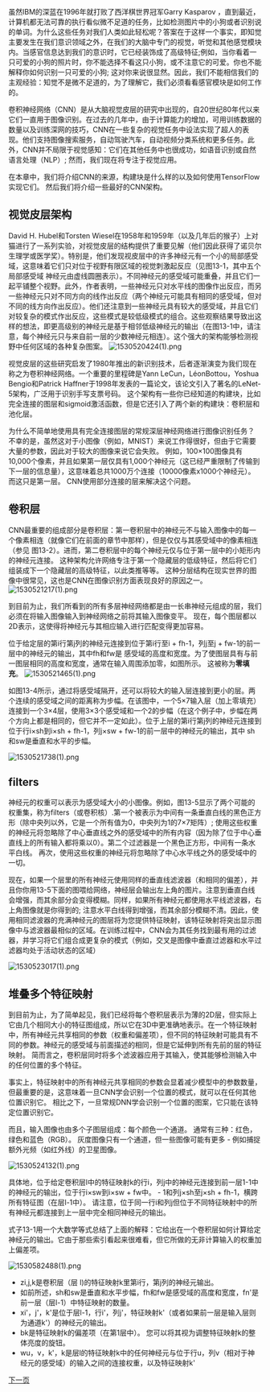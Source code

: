 

虽然IBM的深蓝在1996年就打败了西洋棋世界冠军Garry Kasparov ，直到最近，计算机都无法可靠的执行看似微不足道的任务，比如检测图片中的小狗或者识别说的单词。为什么这些任务对我们人类如此轻松呢？答案在于这样一个事实，即知觉主要发生在我们意识领域之外，在我们的大脑中专门的视觉，听觉和其他感觉模块内。当感官信息达到我们的意识时，它已经装饰成了高级特征;例如，当你看着一只可爱的小狗的照片时，你不能选择不看这只小狗，或不注意它的可爱。你也不能解释你如何识别一只可爱的小狗; 这对你来说很显然。因此，我们不能相信我们的主观经验：知觉不是微不足道的，为了理解它，我们必须看看感官模块是如何工作的。

卷积神经网络（CNN）是从大脑视觉皮层的研究中出现的，自20世纪80年代以来它们一直用于图像识别。在过去的几年中，由于计算能力的增加，可用训练数据的数量以及训练深网的技巧，CNN在一些复杂的视觉任务中设法实现了超人的表现。他们支持图像搜索服务，自动驾驶汽车，自动视频分类系统和更多任务。此外，CNN并不局限于视觉感知：它们在其他任务中也很成功，如语音识别或自然语言处理（NLP）; 然而，我们现在将专注于视觉应用。

在本章中，我们将介绍CNN的来源，构建块是什么样的以及如何使用TensorFlow实现它们。 然后我们将介绍一些最好的CNN架构。

## 视觉皮层架构

David H. Hubel和Torsten Wiesel在1958年和1959年（以及几年后的猴子）上对猫进行了一系列实验，对视觉皮层的结构提供了重要见解（他们因此获得了诺贝尔生理学或医学奖）。特别是，他们发现视皮层中的许多神经元有一个小的局部感受域，这意味着它们只对位于视野有限区域的视觉刺激起反应（见图13-1，其中五个局部感受域 神经元由虚线圆圈表示）。不同神经元的感受域可能重叠，并且它们一起平铺整个视野。此外，作者表明，一些神经元只对水平线的图像作出反应，而另一些神经元只对不同方向的线作出反应（两个神经元可能具有相同的感受域，但对不同的线方向作出反应）。他们还注意到一些神经元具有较大的感受域，并且它们对较复杂的模式作出反应，这些模式是较低级模式的组合。这些观察结果导致出这样的想法，即更高级别的神经元是基于相邻低级神经元的输出（在图13-1中，请注意，每个神经元只与来自前一层的少数神经元相连）。这个强大的架构能够检测视野中任何区域的各种复杂图案。
![1530520424(1).png](https://upload-images.jianshu.io/upload_images/3509189-c93c146f45f7619d.png?imageMogr2/auto-orient/strip%7CimageView2/2/w/1240)


视觉皮层的这些研究启发了1980年推出的新识别技术，后者逐渐演变为我们现在称之为卷积神经网络。一个重要的里程碑是Yann LeCun，LéonBottou，Yoshua Bengio和Patrick Haffner于1998年发表的一篇论文，该论文引入了著名的LeNet-5架构，广泛用于识别手写支票号码。 这个架构有一些你已经知道的构建块，比如完全连接的图层和sigmoid激活函数，但是它还引入了两个新的构建块：卷积层和池化层。

 为什么不简单地使用具有完全连接图层的常规深层神经网络进行图像识别任务？ 不幸的是，虽然这对于小图像（例如，MNIST）来说工作得很好，但由于它需要大量的参数，因此对于较大的图像来说它会失败。 例如，100×100图像具有10,000个像素，并且如果第一层仅具有1,000个神经元（这已经严重限制了传输到下一层的信息量），这意味着总共1000万个连接（10000像素x1000个神经元）。 而这只是第一层。 CNN使用部分连接的层来解决这个问题。

## 卷积层

CNN最重要的组成部分是卷积层：第一卷积层中的神经元不与输入图像中的每一个像素相连（就像它们在前面的章节中那样），但是仅仅与其感受域中的像素相连（参见 图13-2）。进而，第二卷积层中的每个神经元仅与位于第一层中的小矩形内的神经元连接。 这种架构允许网络专注于第一个隐藏层的低级特征，然后将它们组装成下一个隐藏层的高级特征，以此类推等等。 这种分层结构在现实世界的图像中很常见，这也是CNN在图像识别方面表现良好的原因之一。
![1530521217(1).png](https://upload-images.jianshu.io/upload_images/3509189-46c9096a2a1c2acd.png?imageMogr2/auto-orient/strip%7CimageView2/2/w/1240)


到目前为止，我们所看到的所有多层神经网络都是由一长串神经元组成的层，我们必须在将输入图像输入到神经网络之前将其输入图像变平。 现在，每个图层都以2D表示，这使得将神经元与其相应输入进行匹配变得更加容易。

位于给定层的第i行第j列的神经元连接到位于第i行至i + fh-1，列j至j + fw-1的前一层中的神经元的输出，其中fh和fw是 感受域的高度和宽度。为了使图层具有与前一图层相同的高度和宽度，通常在输入周围添加零，如图所示。 这被称为**零填充**。
![1530521465(1).png](https://upload-images.jianshu.io/upload_images/3509189-b814a55e7f7f1563.png?imageMogr2/auto-orient/strip%7CimageView2/2/w/1240)



如图13-4所示，通过将感受域隔开，还可以将较大的输入层连接到更小的层。两个连续的感受域之间的距离称为步幅。在该图中，一个5×7输入层（加上零填充）连接到一个3×4层，使用3×3个感受域和一个2的步幅（在这个例子中，步幅在两个方向上都是相同的，但它并不一定如此）。位于上层的第i行第j列的神经元连接到位于行i×sh到i×sh + fh-1，列j×sw + fw-1的前一层中的神经元的输出，其中 sh和sw是垂直和水平的步幅。

![1530521738(1).png](https://upload-images.jianshu.io/upload_images/3509189-1efbfffd6a837906.png?imageMogr2/auto-orient/strip%7CimageView2/2/w/1240)

## filters

神经元的权重可以表示为感受域大小的小图像。例如，图13-5显示了两个可能的权重集，称为filters（或卷积核）.第一个被表示为中间有一条垂直白线的黑色正方形（除中央列以外，它是一个所有值为0，中央列为1的7×7矩阵）; 使用这些权重的神经元将忽略除了中心垂直线之外的感受域中的所有内容（因为除了位于中心垂直线上的所有输入都将乘以0）。第二个过滤器是一个黑色正方形，中间有一条水平白线。 再次，使用这些权重的神经元将忽略除了中心水平线之外的感受域中的一切。

现在，如果一个层里的所有神经元使用同样的垂直线滤波器（和相同的偏差），并且你你用13-5下面的图喂给网络，神经层会输出左上角的图片。注意到垂直白线会增强，而其余部分会变得模糊。同样，如果所有神经元都使用水平线滤波器，右上角图像就是你得到的; 注意水平白线得到增强，而其余部分模糊不清。因此，使用相同滤波器的充满神经元的图层将为您提供特征映射，该特征映射将突出显示图像中与滤波器最相似的区域。在训练过程中，CNN会为其任务找到最有用的过滤器，并学习将它们组合成更复杂的模式（例如，交叉是图像中垂直过滤器和水平过滤器均处于活动状态的区域）

![1530523017(1).png](https://upload-images.jianshu.io/upload_images/3509189-6f5b6aacb8a33500.png?imageMogr2/auto-orient/strip%7CimageView2/2/w/1240)




## 堆叠多个特征映射

到目前为止，为了简单起见，我们已经将每个卷积层表示为薄的2D层，但实际上它由几个相同大小的特征图组成，所以它在3D中更准确地表示。在一个特征映射中，所有神经元共享相同的参数（权重和偏差项），但不同的特征映射可能具有不同的参数。神经元的感受域与前面描述的相同，但是它延伸到所有先前的层的特征映射。 简而言之，卷积层同时将多个滤波器应用于其输入，使其能够检测输入中的任何位置的多个特征。

事实上，特征映射中的所有神经元共享相同的参数会显着减少模型中的参数数量，但最重要的是，这意味着一旦CNN学会识别一个位置的模式，就可以在任何其他位置识别它。 相比之下，一旦常规DNN学会识别一个位置的图案，它只能在该特定位置识别它。

而且，输入图像也由多个子图层组成：每个颜色一个通道。 通常有三种：红色，绿色和蓝色（RGB）。 灰度图像只有一个通道，但一些图像可能有更多 - 例如捕捉额外光频（如红外线）的卫星图像。

![1530524132(1).png](https://upload-images.jianshu.io/upload_images/3509189-beb5e7532688b1d5.png?imageMogr2/auto-orient/strip%7CimageView2/2/w/1240)

具体地，位于给定卷积层l中的特征映射k的行i，列j中的神经元连接到前一层1-1中的神经元的输出，位于行i×sw到i×sw + fw中。 - 1和列j×sh至j×sh + fh-1，横跨所有特征图（在层l-1中）。 请注意，位于同一行i和列j但位于不同特征映射中的所有神经元都连接到上一层中完全相同神经元的输出。


式子13-1用一个大数学等式总结了上面的解释：它给出在一个卷积层如何计算给定神经元的输出。它由于那些索引看起来很难看，但它所做的无非计算输入的权重加上偏差项。

![1530582488(1).png](https://upload-images.jianshu.io/upload_images/3509189-590503a9750868fb.png?imageMogr2/auto-orient/strip%7CimageView2/2/w/1240)


- zi,j,k是卷积层（层 l)的特征映射k里第i行，第j列的神经元输出。
- 如前所述，sh和sw是垂直和水平步幅，fh和fw是感受域的高度和宽度，fn'是前一层（层l-1）中特征映射的数量。
- xi'，j'，k'是位于层l-1，行i'，列j'，特征映射k'（或者如果前一层是输入层则为通道k'）的神经元的输出。
- bk是特征映射k的偏差项（在第1层中）。 您可以将其视为调整特征映射k的整体亮度的旋钮。
- wu，v，k'，k是层l的特征映射k中的任何神经元与位于行u，列v（相对于神经元的感受域）的输入之间的连接权重，以及特征映射k'

[下一页](https://www.jianshu.com/p/6fc2bc1d59f3)











